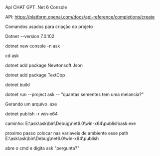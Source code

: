 Api CHAT GPT
.Net 6 Console


API: https://platform.openai.com/docs/api-reference/completions/create

Comandos usados para criação do projeto

Dotnet --version 
	7.0.102

dotnet new console -n ask

cd ask

dotnet add package Newtonsoft.Json

dotnet add package TextCop

dotnet build

dotnet run --project ask -- "quantas sementes tem uma melancia?"



Gerando um arquivo .exe

dotnet publish -r win-x64

caminho: E:\ask\ask\bin\Debug\net6.0\win-x64\publish\ask.exe

proximo passo colocar nas variaveis de ambiente esse path E:\ask\ask\bin\Debug\net6.0\win-x64\publish

abre o cmd e digita ask "pergunta?"


